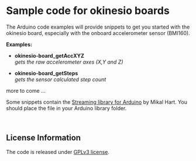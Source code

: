 # Sample code for okinesio boards

The Arduino code examples will provide snippets to get you started with the okinesio board, especially with the onboard accelerometer sensor (BMI160).


__Examples:__

- __okinesio-board_getAccXYZ__<br/>*gets the raw accelerometer axes (X,Y and Z)*

- __okinesio-board_getSteps__<br/>*gets the sensor calculated step count*

more to come ...


Some snippets contain the [Streaming library for Arduino](http://arduiniana.org/libraries/streaming/) by Mikal Hart.
You should place the file in your Arduino library folder.

&nbsp;

License Information
-------------------
The code is released under [GPLv3 license](http://www.gnu.org/licenses/gpl-3.0.html).

